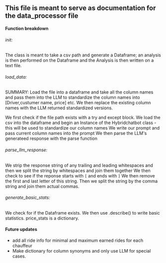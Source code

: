 ## This file is meant to serve as documentation for the data_processor file

#### Function breakdown 
###### init:
The class is meant to take a csv path and generate a Dataframe; an analysis is then performed on the Dataframe and the Analysis is then written on a text file.
###### load_data:
SUMMARY: Load the file into a dataframe and take all the column names and pass them into the LLM to standardize the column names into [Driver,custumer name, price] etc. We then replace the existing column names with the LLM returned standardized versions.

We first check if the file path exists with a try and except block.
We load the csv into the dataframe and begin an Instance of the Hybridchatbot class - this will be used to standardize our column names
We write our prompt and pass current column names into the prompt
We then parse the LLM's generateed response with the parse function

###### parse_llm_response:
We strip the response string of any trailing and leading whitespaces and then we split the string by whitespaces and join them together
We then check to see if the reponse starts with `[` and ends with  `]`
We then remove the first and last letter of this string.
Then we split the string by the comma string and join them actual commas. 

###### generate_basic_stats:
We check for if the Dataframe exists.
We then use .describe() to write basic statistics.
price_stats is a dictionary.



#### Future updates
- add all ride info for minimal and maximum earned rides for each chauffeur
- Make dictionary for column synonyms and only use LLM for special cases.
